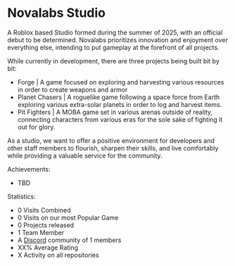 # Novalabs Studio

A Roblox based Studio formed during the summer of 2025, with an official debut to be determined.
Novalabs prioritizes innovation and enjoyment over everything else, intending to put gameplay at the forefront of all projects.

While currently in development, there are three projects being built bit by bit:
- Forge | A game focused on exploring and harvesting various resources in order to create weapons and armor
- Planet Chasers | A roguelike game following a space force from Earth exploring various extra-solar planets in order to log and harvest items.
- Pit Fighters | A MOBA game set in various arenas outside of reality, connecting characters from various eras for the sole sake of fighting it out for glory.

As a studio, we want to offer a positive environment for developers and other staff members to flourish, sharpen their skills, and live comfortably while providing a valuable service for the community.

Achievements:
- TBD

Statistics:
- 0 Visits Combined
- 0 Visits on our most Popular Game
- 0 Projects released
- 1 Team Member
- A [Discord](https://discord.com/) community of 1 members
- XX% Average Rating
- X Activity on all repositories